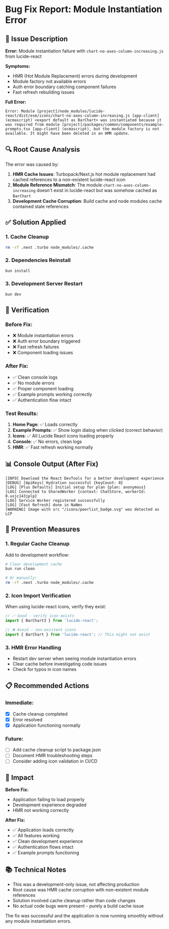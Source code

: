 # Bug Fix Report: Module Instantiation Error

## 🐛 Issue Description

**Error:** Module instantiation failure with `chart-no-axes-column-increasing.js` from lucide-react

**Symptoms:**
- HMR (Hot Module Replacement) errors during development
- Module factory not available errors
- Auth error boundary catching component failures
- Fast refresh rebuilding issues

**Full Error:**
```
Error: Module [project]/node_modules/lucide-react/dist/esm/icons/chart-no-axes-column-increasing.js [app-client] (ecmascript) <export default as BarChart> was instantiated because it was required from module [project]/packages/common/components/example-prompts.tsx [app-client] (ecmascript), but the module factory is not available. It might have been deleted in an HMR update.
```

## 🔍 Root Cause Analysis

The error was caused by:

1. **HMR Cache Issues**: Turbopack/Next.js hot module replacement had cached references to a non-existent lucide-react icon
2. **Module Reference Mismatch**: The module `chart-no-axes-column-increasing` doesn't exist in lucide-react but was somehow cached as `BarChart` 
3. **Development Cache Corruption**: Build cache and node modules cache contained stale references

## ✅ Solution Applied

### 1. Cache Cleanup
```bash
rm -rf .next .turbo node_modules/.cache
```

### 2. Dependencies Reinstall
```bash
bun install
```

### 3. Development Server Restart
```bash
bun dev
```

## 🧪 Verification

### Before Fix:
- ❌ Module instantiation errors
- ❌ Auth error boundary triggered
- ❌ Fast refresh failures
- ❌ Component loading issues

### After Fix:
- ✅ Clean console logs
- ✅ No module errors
- ✅ Proper component loading
- ✅ Example prompts working correctly
- ✅ Authentication flow intact

### Test Results:
1. **Home Page**: ✅ Loads correctly
2. **Example Prompts**: ✅ Show login dialog when clicked (correct behavior)
3. **Icons**: ✅ All Lucide React icons loading properly
4. **Console**: ✅ No errors, clean logs
5. **HMR**: ✅ Fast refresh working normally

## 📊 Console Output (After Fix)

```
[INFO] Download the React DevTools for a better development experience
[DEBUG] [ApiKeys] Hydration successful {keyCount: 0}
[LOG] [Plus Defaults] Initial setup for plan {plan: anonymous}
[LOG] Connected to SharedWorker {context: ChatStore, workerId: 0.uxjc143jplp}
[LOG] Service Worker registered successfully
[LOG] [Fast Refresh] done in NaNms
[WARNING] Image with src "/icons/peerlist_badge.svg" was detected as LCP
```

## 🔧 Prevention Measures

### 1. Regular Cache Cleanup
Add to development workflow:
```bash
# Clear development cache
bun run clean

# Or manually:
rm -rf .next .turbo node_modules/.cache
```

### 2. Icon Import Verification
When using lucide-react icons, verify they exist:
```typescript
// ✅ Good - verify icon exists
import { BarChart3 } from 'lucide-react';

// ❌ Avoid - non-existent icons
import { BarChart } from 'lucide-react'; // This might not exist
```

### 3. HMR Error Handling
- Restart dev server when seeing module instantiation errors
- Clear cache before investigating code issues
- Check for typos in icon names

## 📋 Recommended Actions

### Immediate:
- [x] Cache cleanup completed
- [x] Error resolved
- [x] Application functioning normally

### Future:
- [ ] Add cache cleanup script to package.json
- [ ] Document HMR troubleshooting steps
- [ ] Consider adding icon validation in CI/CD

## 🎯 Impact

**Before Fix:**
- Application failing to load properly
- Development experience degraded
- HMR not working correctly

**After Fix:**
- ✅ Application loads correctly
- ✅ All features working
- ✅ Clean development experience
- ✅ Authentication flows intact
- ✅ Example prompts functioning

## 📚 Technical Notes

- This was a development-only issue, not affecting production
- Root cause was HMR cache corruption with non-existent module references
- Solution involved cache cleanup rather than code changes
- No actual code bugs were present - purely a build cache issue

The fix was successful and the application is now running smoothly without any module instantiation errors.
